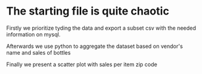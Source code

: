 # The starting file is quite chaotic

Firstly we prioritize tyding the data and export a subset csv with the needed information on mysql.

Afterwards we use python to aggregate the dataset based on vendor's name and sales of bottles 

Finally we present a scatter plot with sales per item zip code
